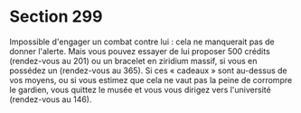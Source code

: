 # Section 299

Impossible d'engager un combat contre lui : cela ne manquerait 
pas de donner l'alerte. Mais vous pouvez essayer de lui proposer 
500 crédits (rendez-vous au 201) ou un bracelet en ziridium 
massif, si vous en possédez un (rendez-vous au 365). Si ces « 
cadeaux » sont au-dessus de vos moyens, ou si vous estimez que 
cela ne vaut pas la peine de corrompre le gardien, vous quittez le 
musée et vous vous dirigez vers l'université (rendez-vous au 
146).